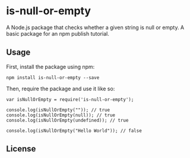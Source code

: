 # is-null-or-empty

A Node.js package that checks whether a given string is null or empty. A basic package for an npm publish tutorial.

## Usage

First, install the package using npm:

    npm install is-null-or-empty --save

Then, require the package and use it like so:

    var isNullOrEmpty = require('is-null-or-empty');

    console.log(isNullOrEmpty("")); // true
    console.log(isNullOrEmpty(null)); // true
    console.log(isNullOrEmpty(undefined)); // true

    console.log(isNullOrEmpty("Hello World")); // false

## License